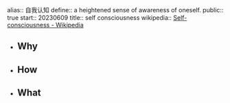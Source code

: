alias:: 自我认知
define:: a heightened sense of awareness of oneself.
public:: true
start:: 20230609
title:: self consciousness
wikipedia:: [Self-consciousness - Wikipedia](https://en.wikipedia.org/wiki/Self-consciousness)

- ## Why
- ## How
- ## What